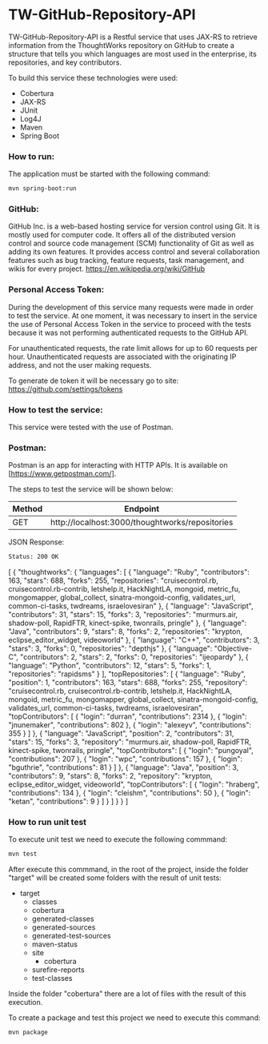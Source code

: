 # TW-GitHub-Repository-API

TW-GitHub-Repository-API is a Restful service that uses JAX-RS to retrieve information from the ThoughtWorks repository on GitHub to create a structure that tells you which languages are most used in the enterprise, its repositories, and key contributors.  

To build this service these technologies were used: 

- Cobertura
- JAX-RS
- JUnit
- Log4J
- Maven
- Spring Boot


### How to run:

The application must be started with the following command: 

```sh
mvn spring-boot:run
```

### GitHub:

GitHub Inc. is a web-based hosting service for version control using Git. It is mostly used for computer code. It offers all of the distributed version control and source code management (SCM) functionality of Git as well as adding its own features. It provides access control and several collaboration features such as bug tracking, feature requests, task management, and wikis for every project.
https://en.wikipedia.org/wiki/GitHub

### Personal Access Token:

During the development of this service many requests were made in order to test the service. At one moment, it was necessary to insert in the service the use of Personal Access Token in the service to proceed with the tests because it was not performing authenticated requests to the GitHub API.

For unauthenticated requests, the rate limit allows for up to 60 requests per hour. Unauthenticated requests are associated with the originating IP address, and not the user making requests.

To generate de token it will be necessary go to site: https://github.com/settings/tokens

### How to test the service:

This service were tested with the use of Postman.

### Postman:

Postman is an app for interacting with HTTP APIs. It is available on [https://www.getpostman.com/].

The steps to test the service will be shown below:

| Method | Endpoint |
| ------ | ------ |
| GET | http://localhost:3000/thoughtworks/repositories |

JSON Response:

```sh
Status: 200 OK
```

[
{
    "thoughtworks": {
        "languages": [
            {
                "language": "Ruby",
                "contributors": 163,
                "stars": 688,
                "forks": 255,
                "repositories": "cruisecontrol.rb, cruisecontrol.rb-contrib, letshelp.it, HackNightLA, mongoid, metric_fu, mongomapper, global_collect, sinatra-mongoid-config, validates_url, common-ci-tasks, twdreams, israelovesiran"
            },
            {
                "language": "JavaScript",
                "contributors": 31,
                "stars": 15,
                "forks": 3,
                "repositories": "murmurs.air, shadow-poll, RapidFTR, kinect-spike, twonrails, pringle"
            },
            {
                "language": "Java",
                "contributors": 9,
                "stars": 8,
                "forks": 2,
                "repositories": "krypton, eclipse_editor_widget, videoworld"
            },
            {
                "language": "C++",
                "contributors": 3,
                "stars": 3,
                "forks": 0,
                "repositories": "depthjs"
            },
            {
                "language": "Objective-C",
                "contributors": 2,
                "stars": 2,
                "forks": 0,
                "repositories": "ijeopardy"
            },
            {
                "language": "Python",
                "contributors": 12,
                "stars": 5,
                "forks": 1,
                "repositories": "rapidsms"
            }
        ],
        "topRepositories": [
            {
                "language": "Ruby",
                "position": 1,
                "contributors": 163,
                "stars": 688,
                "forks": 255,
                "repository": "cruisecontrol.rb, cruisecontrol.rb-contrib, letshelp.it, HackNightLA, mongoid, metric_fu, mongomapper, global_collect, sinatra-mongoid-config, validates_url, common-ci-tasks, twdreams, israelovesiran",
                "topContributors": [
                    {
                        "login": "durran",
                        "contributions": 2314
                    },
                    {
                        "login": "jnunemaker",
                        "contributions": 802
                    },
                    {
                        "login": "alexeyv",
                        "contributions": 355
                    }
                ]
            },
            {
                "language": "JavaScript",
                "position": 2,
                "contributors": 31,
                "stars": 15,
                "forks": 3,
                "repository": "murmurs.air, shadow-poll, RapidFTR, kinect-spike, twonrails, pringle",
                "topContributors": [
                    {
                        "login": "pungoyal",
                        "contributions": 207
                    },
                    {
                        "login": "wpc",
                        "contributions": 157
                    },
                    {
                        "login": "bguthrie",
                        "contributions": 81
                    }
                ]
            },
            {
                "language": "Java",
                "position": 3,
                "contributors": 9,
                "stars": 8,
                "forks": 2,
                "repository": "krypton, eclipse_editor_widget, videoworld",
                "topContributors": [
                    {
                        "login": "hraberg",
                        "contributions": 134
                    },
                    {
                        "login": "cleishm",
                        "contributions": 50
                    },
                    {
                        "login": "ketan",
                        "contributions": 9
                    }
                ]
            }
        ]
    }
}
]

### How to run unit test

To execute unit test we need to execute the following commmand:

```sh
mvn test
```

After execute this commmand, in the root of the project, inside the folder "target" will be created some folders with the result of unit tests:

- target
	- classes
	- cobertura
	- generated-classes
	- generated-sources
	- generated-test-sources
	- maven-status
	- site
		- cobertura
	- surefire-reports
	- test-classes

Inside the folder "cobertura" there are a lot of files with the result of this execution.    

To create a package and test this project we need to execute this command:

```sh
mvn package
```
